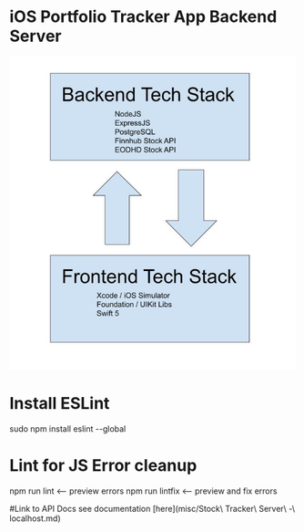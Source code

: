 # iOS Portfolio Tracker App Backend Server
![iOS Portfolio Tracker App Tech Stack](/public/Tech_Stack.jpg)

# Install ESLint
sudo npm install eslint --global

# Lint for JS Error cleanup
npm run lint <-- preview errors
npm run lintfix <-- preview and fix errors

#Link to API Docs
see documentation [here](misc/Stock\ Tracker\ Server\ -\ localhost.md)